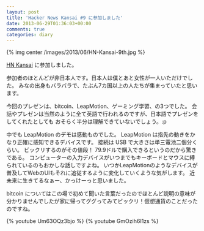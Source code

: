 ```yaml
---
layout: post
title: 'Hacker News Kansai #9 に参加しました'
date: 2013-06-29T01:36:03+00:00
comments: true
categories: diary
---
```


{% img center /images/2013/06/HN-Kansai-9th.jpg %}

[HN Kansai](http://hnkansai.org/) に参加しました。

参加者のほとんどが非日本人です。日本人は僕とあと女性が一人いただけでした。
みなの出身もバラバラで、たぶん7カ国以上の人たちが集まっていたと思います。

今回のプレゼンは、bitcoin、LeapMotion、ゲーミング学習、の3つでした。
会話やプレゼンは当然のように全て英語で行われるのですが、日本語でプレゼンをしてくれたとしても
おそらく半分は理解できていないでしょう。:p

中でも LeapMotion のデモは感動ものでした。
LeapMotion は指先の動きをかなり正確に感知できるデバイスです。
接続は USB で大きさは単三電池二個分くらい。
ビックリするのがその値段！
79.9ドルで購入できるというのだから驚きである。
コンピューターの入力デバイスがいつまでもキーボードとマウスに縛られているのもおかしな話しですよね。
いつかLeapMotionのようなデバイスが普及してWebのUIもそれに追従するように変化していくような気がします。
近未来に生きてるなぁー、かっけーっと思いました。

bitcoin についてはこの場で初めて聞いた言葉だったのでほとんど説明の意味が分かりませんでしたが家に帰ってググってみてビックリ！仮想通貨のことだったのですね。

{% youtube Um63OQz3bjo %}
{% youtube GmOzih6I1zs %}
